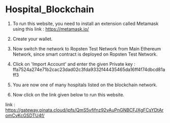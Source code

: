 # Hospital_Blockchain

1. To run this website, you need to install an extension called Metamask using this link : https://metamask.io/

2. Create your wallet.

3. Now switch the network to Ropsten Test Network from Main Ethereum Network, since smart contract is deployed on Ropsten Test Network.

4. Click on 'Import Account' and enter the given Private key : ffa7524a274e71b2cac23dad02c3fda9332f44435465da16ff4f74dbcd81aff3

5. You are now one of many hospitals listed on the blockchain network.

6. Now click on the link given below to run this website.

link : https://gateway.pinata.cloud/ipfs/QmS5vfifnz92vAuPnGNBCFJXgFCsYDtAromCvKcGSDTU4f/
